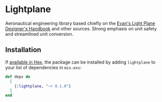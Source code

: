 # Lightplane

Aeronautical engineering library based chiefly on the
[Evan's Light Plane Designer's Handbook](https://books.google.com.au/books/about/Evans_Lightplane_Designer_s_Handbook.html?id=hfPkAAAAMAAJ&redir_esc=y)
and other sources. Strong emphasis on unit safety and streamlined unit conversion.

## Installation

If [available in Hex](https://hex.pm/docs/publish), the package can be installed
by adding `lightplane` to your list of dependencies in `mix.exs`:

```elixir
def deps do
  [
    {:lightplane, "~> 0.1.0"}
  ]
end
```

